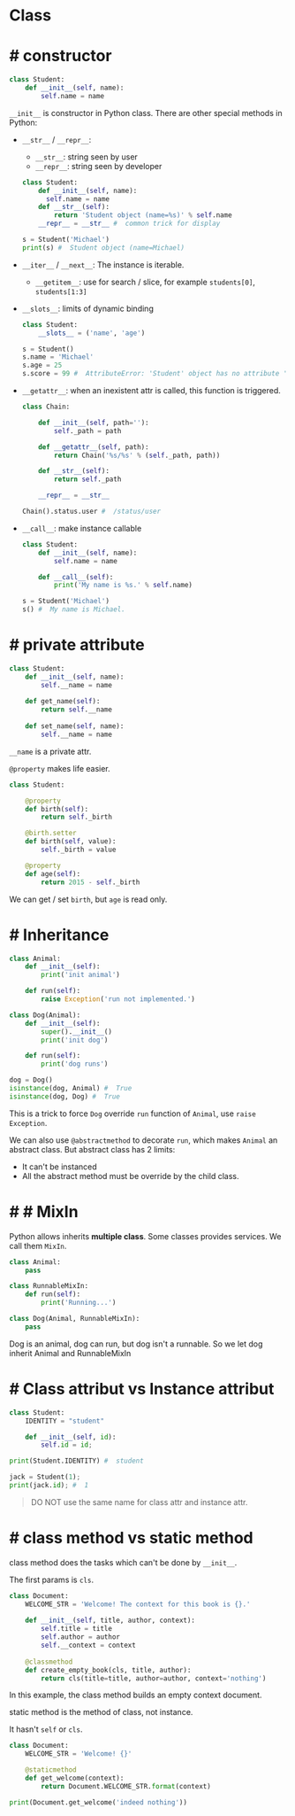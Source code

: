 #  Class

# #  constructor

```python
class Student:
    def __init__(self, name):
        self.name = name
```

`__init__` is constructor in Python class. There are other special methods in Python:

- `__str__` / `__repr__`:

    - `__str__`: string seen by user
    - `__repr__`: string seen by developer

    ```python
    class Student:
        def __init__(self, name):
          self.name = name
        def __str__(self):
            return 'Student object (name=%s)' % self.name
        __repr__ = __str__ #  common trick for display

    s = Student('Michael')
    print(s) #  Student object (name=Michael)
    ```

- `__iter__` / `__next__`: The instance is iterable.

  - `__getitem__`: use for search / slice, for example `students[0]`, `students[1:3]`

- `__slots__`: limits of dynamic binding
    
    ```python
    class Student:
        __slots__ = ('name', 'age')
    
    s = Student() 
    s.name = 'Michael'
    s.age = 25
    s.score = 99 #  AttributeError: 'Student' object has no attribute 'score'
    ```

- `__getattr__`: when an inexistent attr is called, this function is triggered.

    ```python
    class Chain:

        def __init__(self, path=''):
            self._path = path

        def __getattr__(self, path):
            return Chain('%s/%s' % (self._path, path))

        def __str__(self):
            return self._path

        __repr__ = __str__
    
    Chain().status.user #  /status/user
    ```

- `__call__`: make instance callable

    ```python
    class Student:
        def __init__(self, name):
            self.name = name

        def __call__(self):
            print('My name is %s.' % self.name)
    
    s = Student('Michael')
    s() #  My name is Michael.
    ```

# #  private attribute

```python
class Student:
    def __init__(self, name):
        self.__name = name
    
    def get_name(self):
        return self.__name
    
    def set_name(self, name):
        self.__name = name
```

`__name` is a private attr.

`@property` makes life easier.

```python
class Student:

    @property
    def birth(self):
        return self._birth

    @birth.setter
    def birth(self, value):
        self._birth = value

    @property
    def age(self):
        return 2015 - self._birth
```

We can get / set `birth`, but `age` is read only.

# #  Inheritance

```python
class Animal:
    def __init__(self):
        print('init animal')

    def run(self):
        raise Exception('run not implemented.')

class Dog(Animal):
    def __init__(self):
        super().__init__()
        print('init dog')

    def run(self):
        print('dog runs')

dog = Dog()
isinstance(dog, Animal) #  True
isinstance(dog, Dog) #  True
```

This is a trick to force `Dog` override `run` function of `Animal`, use `raise Exception`.

We can also use `@abstractmethod` to decorate `run`, which makes `Animal` an abstract class. But abstract class has 2 limits:

- It can't be instanced
- All the abstract method must be override by the child class.

# # #  MixIn

Python allows inherits **multiple class**. Some classes provides services. We call them `MixIn`.

```python
class Animal:
    pass

class RunnableMixIn:
    def run(self):
        print('Running...')

class Dog(Animal, RunnableMixIn):
    pass
```

Dog is an animal, dog can run, but dog isn't a runnable. So we let dog inherit Animal and RunnableMixIn

# #  Class attribut vs Instance attribut

```python
class Student:
    IDENTITY = "student"

    def __init__(self, id):
        self.id = id;

print(Student.IDENTITY) #  student

jack = Student(1);
print(jack.id); #  1
```

> DO NOT use the same name for class attr and instance attr.

# #  class method vs static method

class method does the tasks which can't be done by `__init__`.

The first params is `cls`.

```python
class Document: 
    WELCOME_STR = 'Welcome! The context for this book is {}.' 
    
    def __init__(self, title, author, context): 
        self.title = title 
        self.author = author 
        self.__context = context
        
    @classmethod 
    def create_empty_book(cls, title, author): 
        return cls(title=title, author=author, context='nothing')
```

In this example, the class method builds an empty context document.

static method is the method of class, not instance.

It hasn't `self` or `cls`.

```python
class Document:
    WELCOME_STR = 'Welcome! {}'

    @staticmethod
    def get_welcome(context):
        return Document.WELCOME_STR.format(context)

print(Document.get_welcome('indeed nothing'))
```

